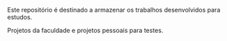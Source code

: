 Este repositório é destinado a armazenar os trabalhos desenvolvidos para estudos.

Projetos da faculdade e projetos pessoais para testes.
